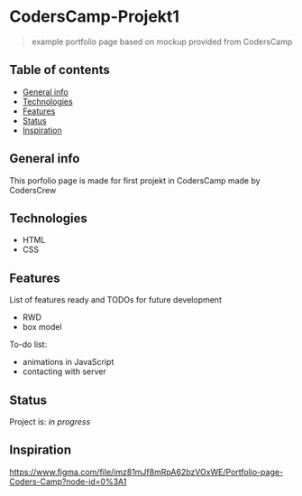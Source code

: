 # CodersCamp-Projekt1
> example portfolio page based on mockup provided from CodersCamp

## Table of contents
* [General info](#general-info)
* [Technologies](#technologies)
* [Features](#features)
* [Status](#status)
* [Inspiration](#inspiration)

## General info
This porfolio page is made for first projekt in CodersCamp made by CodersCrew

## Technologies
* HTML
* CSS

## Features
List of features ready and TODOs for future development
* RWD
* box model

To-do list:
* animations in JavaScript
* contacting with server

## Status
Project is: _in progress_

## Inspiration
https://www.figma.com/file/imz81mJf8mRpA62bzVOxWE/Portfolio-page-Coders-Camp?node-id=0%3A1
